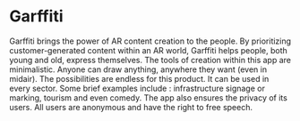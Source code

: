 # Garffiti
Garffiti brings the power of AR content creation to the people. By prioritizing customer-generated content within an AR world, Garffiti helps people, both young and old, express themselves. The tools of creation within this app are minimalistic. Anyone can draw anything, anywhere they want (even in midair). The possibilities are endless for this product. It can be used in every sector. Some brief examples include : infrastructure signage or marking, tourism and even comedy. The app also ensures the privacy of its users. All users are anonymous and have the right to free speech.
